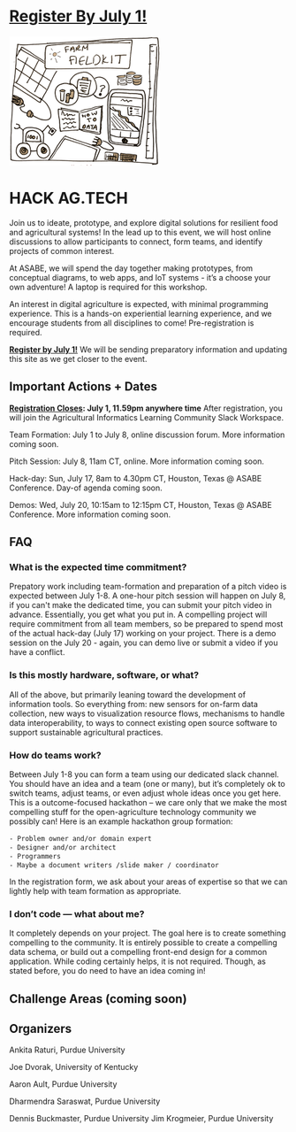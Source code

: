 # [Register By July 1!](https://bit.ly/hackagtech)

![](/img/fieldkit.png)

# HACK AG.TECH

Join us to ideate, prototype, and explore digital solutions for resilient food and agricultural systems! In the lead up to this event, we will host online discussions to allow participants to connect, form teams, and identify projects of common interest.

At ASABE, we will spend the day together making prototypes, from conceptual diagrams, to web apps, and IoT systems - it’s a choose your own adventure! A laptop is required for this workshop.

An interest in digital agriculture is expected, with minimal programming experience. This is a hands-on experiential learning experience, and we encourage students from all disciplines to come! Pre-registration is required.

**[Register by July 1!](https://bit.ly/hackagtech)** We will be sending preparatory information and updating this site as we get closer to the event.

## Important Actions + Dates

**[Registration Closes](https://bit.ly/hackagtech): July 1, 11.59pm anywhere time** After registration, you will join the Agricultural Informatics Learning Community Slack Workspace.

Team Formation: July 1 to July 8, online discussion forum. More information coming soon.

Pitch Session: July 8, 11am CT, online. More information coming soon.

Hack-day: Sun, July 17, 8am to 4.30pm CT, Houston, Texas @ ASABE Conference. Day-of agenda coming soon.

Demos: Wed, July 20, 10:15am to 12:15pm CT, Houston, Texas @ ASABE Conference. More information coming soon.

## FAQ

### What is the expected time commitment?
Prepatory work including team-formation and preparation of a pitch video is expected between July 1-8. A one-hour pitch session will happen on July 8, if you can't make the dedicated time, you can submit your pitch video in advance. Essentially, you get what you put in. A compelling project will require commitment from all team members, so be prepared to spend most of the actual hack-day (July 17) working on your project. There is a demo session on the July 20 - again, you can demo live or submit a video if you have a conflict.

### Is this mostly hardware, software, or what?
All of the above, but primarily leaning toward the development of information tools. So everything from: new sensors for on-farm data collection, new ways to visualization resource flows, mechanisms to handle data interoperability, to ways to connect existing open source software to support sustainable agricultural practices.

### How do teams work?

Between July 1-8 you can form a team using our dedicated slack channel. You should have an idea and a team (one or many), but it’s completely ok to switch teams, adjust teams, or even adjust whole ideas once you get here. This is a outcome-focused hackathon – we care only that we make the most compelling stuff for the open-agriculture technology community we possibly can! Here is an example hackathon group formation:

    - Problem owner and/or domain expert
    - Designer and/or architect
    - Programmers
    - Maybe a document writers /slide maker / coordinator

In the registration form, we ask about your areas of expertise so that we can lightly help with team formation as appropriate.

### I don’t code — what about me?

It completely depends on your project. The goal here is to create something compelling to the community. It is entirely possible to create a compelling data schema, or build out a compelling front-end design for a common application. While coding certainly helps, it is not required. Though, as stated before, you do need to have an idea coming in!

## Challenge Areas (coming soon)

## Organizers

Ankita Raturi, Purdue University

Joe Dvorak, University of Kentucky

Aaron Ault, Purdue University

Dharmendra Saraswat, Purdue University

Dennis Buckmaster, Purdue University
Jim Krogmeier, Purdue University
